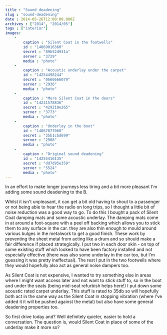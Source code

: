 ```yaml
---
title : "Sound deadening"
slug : "sound-deadening"
date : 2014-05-26T12:00:00.000Z
archives : ["2014", "2014/05"]
tags : ["interior"]
images:
    -
        caption : "Silent Coat in the footwells"
        id : "14069016360"
        secret : "89b52d931a"
        server : "3729"
        media : "photo"
    -
        caption : "Acoustic underlay under the carpet"
        id : "14254498244"
        secret : "0666666079"
        server : "2936"
        media : "photo"
    -
        caption : "More Silent Coat in the doors"
        id : "14231578836"
        secret : "429210e265"
        server : "3773"
        media : "photo"
    -
        caption : "Underlay in the boot"
        id : "14067877060"
        secret : "35b1cbd699"
        server : "2908"
        media : "photo"
    -
        caption : "Original sound deadening"
        id : "14255416135"
        secret : "dd7d95e359"
        server : "5524"
        media : "photo"
---
```


In an effort to make longer journeys less tiring and a bit more pleasant I'm adding some sound deadening to the B.


Whilst it isn't unpleasant, it can get a bit old having to shout to a passenger or not being able to hear the radio on long trips, so I thought a little bit of noise reduction was a good way to go. To do this I bought a pack of Silent Coat damping mats and some acoustic underlay. The damping mats come in at around a foot-square with a peel off backing which allows you to stick them to any surface in the car. they are also thin enough to mould around various bulges in the metalwork to get a good finish. These work by preventing the sheet metal from acting like a drum and so should make a fair difference if placed strategically. I put two in each door skin - on top of some existing stuff which looked to have been factory installed and not especially effective (there was also some underlay in the car too, but I'm guessing it was pretty ineffectual). The rest I put in the two footwells where they would hopefully also act as general noise dampers too.


As Silent Coat is not expensive, I wanted to try something else in areas where I might want access later and not want to stick stuff to, so in the boot and under the seats (being mid-seat refurbish helps here!) I put down some acoustic rated carpet underlay. This stuff is rated to 35db so will hopefully both act in the same way as the Silent Coat in stopping vibration (where I've added it it will be pushed against the metal) but also have some general deadening properties too.


So first drive today and? Well definitely quieter, easier to hold a conversation. The question is, would Silent Coat in place of some of the underlay make it more so?